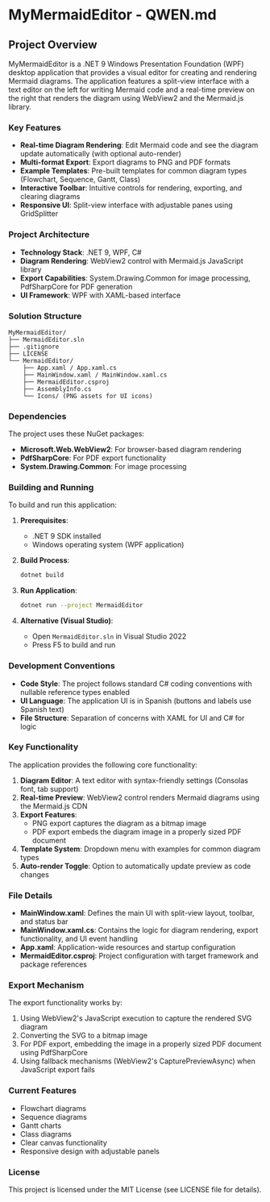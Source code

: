 # MyMermaidEditor - QWEN.md

## Project Overview

MyMermaidEditor is a .NET 9 Windows Presentation Foundation (WPF) desktop application that provides a visual editor for creating and rendering Mermaid diagrams. The application features a split-view interface with a text editor on the left for writing Mermaid code and a real-time preview on the right that renders the diagram using WebView2 and the Mermaid.js library.

### Key Features

- **Real-time Diagram Rendering**: Edit Mermaid code and see the diagram update automatically (with optional auto-render)
- **Multi-format Export**: Export diagrams to PNG and PDF formats
- **Example Templates**: Pre-built templates for common diagram types (Flowchart, Sequence, Gantt, Class)
- **Interactive Toolbar**: Intuitive controls for rendering, exporting, and clearing diagrams
- **Responsive UI**: Split-view interface with adjustable panes using GridSplitter

### Project Architecture

- **Technology Stack**: .NET 9, WPF, C#
- **Diagram Rendering**: WebView2 control with Mermaid.js JavaScript library
- **Export Capabilities**: System.Drawing.Common for image processing, PdfSharpCore for PDF generation
- **UI Framework**: WPF with XAML-based interface

### Solution Structure

```
MyMermaidEditor/
├── MermaidEditor.sln
├── .gitignore
├── LICENSE
└── MermaidEditor/
    ├── App.xaml / App.xaml.cs
    ├── MainWindow.xaml / MainWindow.xaml.cs
    ├── MermaidEditor.csproj
    ├── AssemblyInfo.cs
    └── Icons/ (PNG assets for UI icons)
```

### Dependencies

The project uses these NuGet packages:

- **Microsoft.Web.WebView2**: For browser-based diagram rendering
- **PdfSharpCore**: For PDF export functionality
- **System.Drawing.Common**: For image processing

### Building and Running

To build and run this application:

1. **Prerequisites**:
   - .NET 9 SDK installed
   - Windows operating system (WPF application)

2. **Build Process**:
   ```bash
   dotnet build
   ```

3. **Run Application**:
   ```bash
   dotnet run --project MermaidEditor
   ```

4. **Alternative (Visual Studio)**:
   - Open `MermaidEditor.sln` in Visual Studio 2022
   - Press F5 to build and run

### Development Conventions

- **Code Style**: The project follows standard C# coding conventions with nullable reference types enabled
- **UI Language**: The application UI is in Spanish (buttons and labels use Spanish text)
- **File Structure**: Separation of concerns with XAML for UI and C# for logic

### Key Functionality

The application provides the following core functionality:

1. **Diagram Editor**: A text editor with syntax-friendly settings (Consolas font, tab support)
2. **Real-time Preview**: WebView2 control renders Mermaid diagrams using the Mermaid.js CDN
3. **Export Features**: 
   - PNG export captures the diagram as a bitmap image
   - PDF export embeds the diagram image in a properly sized PDF document
4. **Template System**: Dropdown menu with examples for common diagram types
5. **Auto-render Toggle**: Option to automatically update preview as code changes

### File Details

- **MainWindow.xaml**: Defines the main UI with split-view layout, toolbar, and status bar
- **MainWindow.xaml.cs**: Contains the logic for diagram rendering, export functionality, and UI event handling
- **App.xaml**: Application-wide resources and startup configuration
- **MermaidEditor.csproj**: Project configuration with target framework and package references

### Export Mechanism

The export functionality works by:
1. Using WebView2's JavaScript execution to capture the rendered SVG diagram
2. Converting the SVG to a bitmap image
3. For PDF export, embedding the image in a properly sized PDF document using PdfSharpCore
4. Using fallback mechanisms (WebView2's CapturePreviewAsync) when JavaScript export fails

### Current Features

- Flowchart diagrams
- Sequence diagrams
- Gantt charts
- Class diagrams
- Clear canvas functionality
- Responsive design with adjustable panels

### License

This project is licensed under the MIT License (see LICENSE file for details).